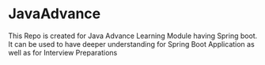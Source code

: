 # JavaAdvance
 This Repo is created for Java Advance Learning Module having Spring boot. It can be used to have deeper understanding for Spring Boot Application as well as for Interview Preparations
